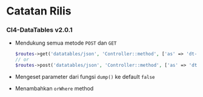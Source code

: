 # Catatan Rilis

### CI4-DataTables v2.0.1
- Mendukung semua metode `POST` dan `GET`
    ```php
    $routes->get('datatables/json', 'Controller::method', ['as' => 'dt-json']);
    // or
    $routes->post('datatables/json', 'Controller::method', ['as' => 'dt-json']);
    ```
    
- Mengeset parameter dari fungsi `dump()` ke default ``false``
- Menambahkan ``orWhere`` method
